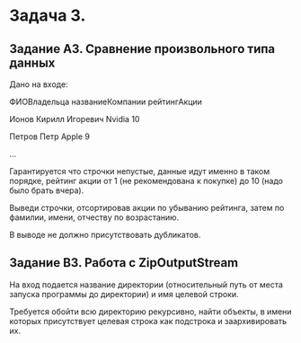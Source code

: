 # Задача 3.
## Задание A3. Сравнение произвольного типа данных

Дано на входе:

ФИОВладельца названиеКомпании рейтингАкции

Ионов Кирилл Игоревич Nvidia 10

Петров Петр Apple 9

...

Гарантируется что строчки непустые, данные идут именно в таком порядке, рейтинг акции от 1 (не рекомендована к покупке) до 10 (надо было брать вчера).

Выведи строчки, отсортировав акции по убыванию рейтинга, затем по фамилии, имени, отчеству по возрастанию.

В выводе не должно присутствовать дубликатов.

## Задание B3. Работа с ZipOutputStream 

На вход подается название директории (относительный путь от места запуска программы до директории) и имя целевой строки. 

Требуется обойти всю директорию рекурсивно, найти объекты, в имени которых присутствует целевая строка как подстрока и заархивировать их.
